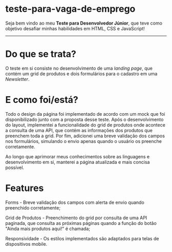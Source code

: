 # teste-para-vaga-de-emprego
Seja bem vindo ao meu **Teste para Desenvolvedor Júnior**,
que teve como objetivo desafiar minhas habilidades em HTML, CSS e JavaScript!

---

# Do que se trata?
O teste em si consiste no desenvolvimento de uma *landing page*, 
que contém um grid de produtos e dois formulários para o cadastro em uma *Newsletter*.

# E como foi/está?
Todo o design da página foi implementado de acordo com um mock que foi disponibilizado junto com a proposta desse teste.
Após o desenvolvimento do layout, implementei a funcionalidade do grid de produtos onde acontece a consulta de uma API, 
que contém as informações dos produtos que preenchem toda a grid.
Por fim, adicionei uma breve validação dos campos nos formulários, simulando o envio apenas quando o usuário os preenche corretamente.

Ao longo que aprimorar meus conhecimentos sobre as linguagens e desenvolvimento em si, manterei a página atualizada e mais 
concisa possível.

# Features
Forms - Breve validação dos campos com alerta de envio quando preenchido corretamente;

Grid de Produtos - Preenchimento do grid por consulta de uma API paginada, 
que consulta as próximas páginas quando a função do botão "Ainda mais produtos aqui!" é chamada;

Responsividade - Os estilos implementados são adaptados para telas de dispositivos mobile.
